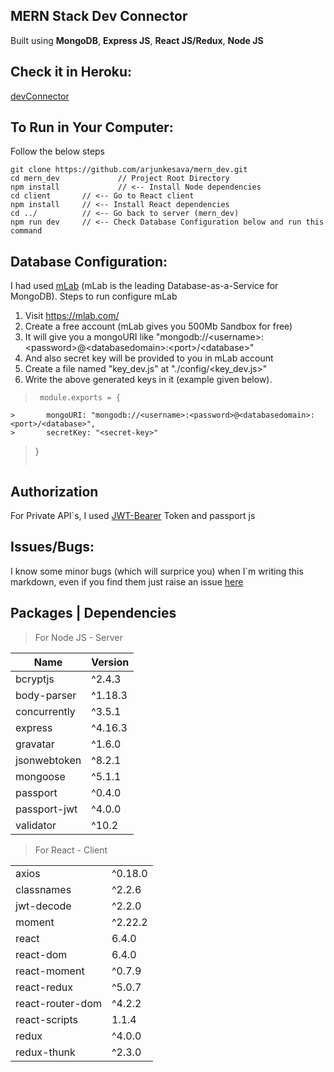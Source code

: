 ## MERN Stack Dev Connector
Built using **MongoDB**, **Express JS**, **React JS/Redux**, **Node JS**

## Check it in Heroku:
[devConnector](http://react-node-nosql.herokuapp.com/)

## To Run in Your Computer:
Follow the below steps

    git clone https://github.com/arjunkesava/mern_dev.git
    cd mern_dev             // Project Root Directory
    npm install             // <-- Install Node dependencies
    cd client 		// <-- Go to React client
	npm install		// <-- Install React dependencies
	cd ../			// <-- Go back to server (mern_dev)
	npm run dev		// <-- Check Database Configuration below and run this command

## Database Configuration:
I had used [mLab](https://mlab.com/)  (mLab is the leading Database-as-a-Service for MongoDB).
Steps to run configure mLab

 1. Visit https://mlab.com/
 2. Create a free account (mLab gives you 500Mb Sandbox for free)
 3. It will give you a mongoURI like "mongodb://\<username>:\<password>@\<databasedomain>:\<port>/\<database>"
 4. And also secret key will be provided to you in mLab account
 5. Create a file named "key_dev.js" at "./config/<key_dev.js>"
 6. Write the above generated keys in it (example given below).
>  ```
>   module.exports = {
	>   	mongoURI: "mongodb://<username>:<password>@<databasedomain>:<port>/<database>",
	>   	secretKey: "<secret-key>"
>   }
>   ```

## Authorization
For Private API`s, I used [JWT-Bearer](https://jwt.io/introduction/) Token and passport js	

## Issues/Bugs:

I know some minor bugs (which will surprice you) when I`m writing this markdown, even if you find them just raise an issue [here](https://github.com/arjunkesava/mern_dev/issues/new)

## Packages | Dependencies
> For Node JS - Server
> 
| Name | Version |
|--|--|
|bcryptjs | ^2.4.3|
|body-parser | ^1.18.3|
|concurrently | ^3.5.1|
|express | ^4.16.3|
|gravatar | ^1.6.0|
|jsonwebtoken | ^8.2.1|
|mongoose | ^5.1.1|
|passport | ^0.4.0|
|passport-jwt | ^4.0.0|
|validator | ^10.2|

> For React - Client
> 
|  |  |
|--|--|
| axios | ^0.18.0 |
| classnames | ^2.2.6 |
| jwt-decode | ^2.2.0 |
| moment | ^2.22.2 |
| react | 6.4.0 |
| react-dom | 6.4.0 |
| react-moment | ^0.7.9 |
| react-redux | ^5.0.7 |
| react-router-dom | ^4.2.2 |
| react-scripts | 1.1.4 |
| redux | ^4.0.0 |
| redux-thunk | ^2.3.0 |
